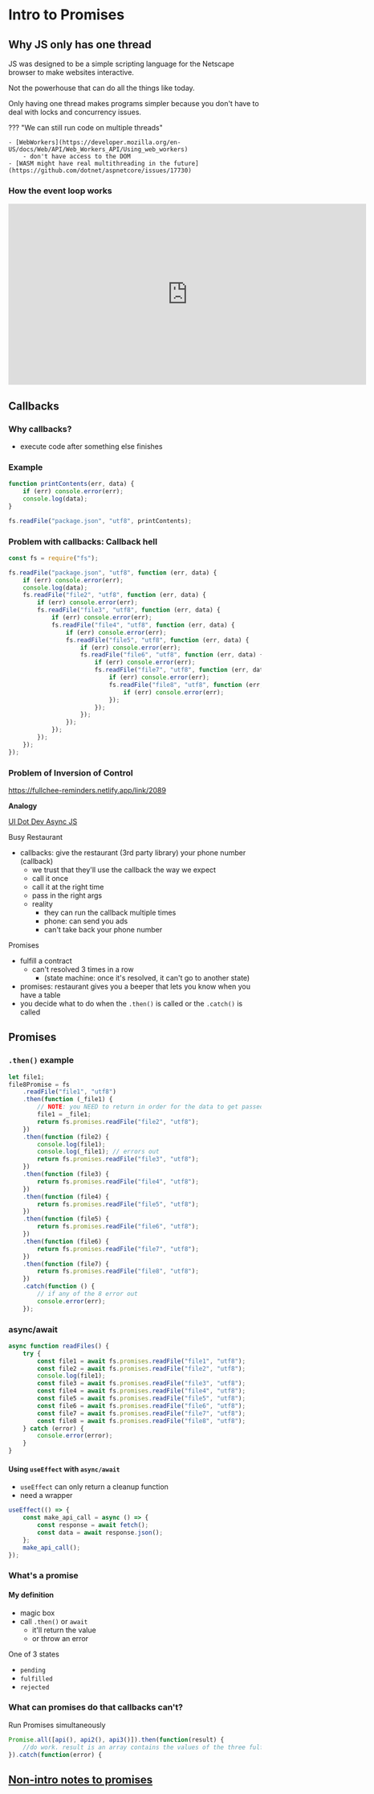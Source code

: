 # Intro to Promises

## Why JS only has one thread

JS was designed to be a simple scripting language for the Netscape browser to make websites interactive.

Not the powerhouse that can do all the things like today.

Only having one thread makes programs simpler because you don't have to deal with locks and concurrency issues.

??? "We can still run code on multiple threads"

    - [WebWorkers](https://developer.mozilla.org/en-US/docs/Web/API/Web_Workers_API/Using_web_workers)
        - don't have access to the DOM
    - [WASM might have real multithreading in the future](https://github.com/dotnet/aspnetcore/issues/17730)

### How the event loop works

<iframe
  width="713"
  height="360"
  src="https://www.youtube.com/embed/8aGhZQkoFbQ"
  title="What the heck is the event loop anyway? | Philip Roberts | JSConf EU"
  frameborder="0"
  allow="accelerometer; autoplay; clipboard-write; encrypted-media; gyroscope; picture-in-picture"
  allowfullscreen
></iframe>

## Callbacks

### Why callbacks?

-   execute code after something else finishes

### Example

```js
function printContents(err, data) {
    if (err) console.error(err);
    console.log(data);
}

fs.readFile("package.json", "utf8", printContents);
```

### Problem with callbacks: Callback hell

```javascript
const fs = require("fs");

fs.readFile("package.json", "utf8", function (err, data) {
    if (err) console.error(err);
    console.log(data);
    fs.readFile("file2", "utf8", function (err, data) {
        if (err) console.error(err);
        fs.readFile("file3", "utf8", function (err, data) {
            if (err) console.error(err);
            fs.readFile("file4", "utf8", function (err, data) {
                if (err) console.error(err);
                fs.readFile("file5", "utf8", function (err, data) {
                    if (err) console.error(err);
                    fs.readFile("file6", "utf8", function (err, data) {
                        if (err) console.error(err);
                        fs.readFile("file7", "utf8", function (err, data) {
                            if (err) console.error(err);
                            fs.readFile("file8", "utf8", function (err, data) {
                                if (err) console.error(err);
                            });
                        });
                    });
                });
            });
        });
    });
});
```

### Problem of Inversion of Control

https://fullchee-reminders.netlify.app/link/2089

**Analogy**

[UI Dot Dev Async JS](https://fullchee-reminders.netlify.app/link/2088)

Busy Restaurant

-   callbacks: give the restaurant (3rd party library) your phone number (callback)
    -   we trust that they'll use the callback the way we expect
    -   call it once
    -   call it at the right time
    -   pass in the right args
    -   reality
        -   they can run the callback multiple times
        -   phone: can send you ads
        -   can't take back your phone number

Promises

-   fulfill a contract
    -   can't resolved 3 times in a row
        -   (state machine: once it's resolved, it can't go to another state)
-   promises: restaurant gives you a beeper that lets you know when you have a table
-   you decide what to do when the `.then()` is called or the `.catch()` is called

## Promises

### `.then()` example

```js
let file1;
file8Promise = fs
    .readFile("file1", "utf8")
    .then(function (_file1) {
        // NOTE: you NEED to return in order for the data to get passed into the function
        file1 = _file1;
        return fs.promises.readFile("file2", "utf8");
    })
    .then(function (file2) {
        console.log(file1);
        console.log(_file1); // errors out
        return fs.promises.readFile("file3", "utf8");
    })
    .then(function (file3) {
        return fs.promises.readFile("file4", "utf8");
    })
    .then(function (file4) {
        return fs.promises.readFile("file5", "utf8");
    })
    .then(function (file5) {
        return fs.promises.readFile("file6", "utf8");
    })
    .then(function (file6) {
        return fs.promises.readFile("file7", "utf8");
    })
    .then(function (file7) {
        return fs.promises.readFile("file8", "utf8");
    })
    .catch(function () {
        // if any of the 8 error out
        console.error(err);
    });
```

### async/await

```javascript
async function readFiles() {
    try {
        const file1 = await fs.promises.readFile("file1", "utf8");
        const file2 = await fs.promises.readFile("file2", "utf8");
        console.log(file1);
        const file3 = await fs.promises.readFile("file3", "utf8");
        const file4 = await fs.promises.readFile("file4", "utf8");
        const file5 = await fs.promises.readFile("file5", "utf8");
        const file6 = await fs.promises.readFile("file6", "utf8");
        const file7 = await fs.promises.readFile("file7", "utf8");
        const file8 = await fs.promises.readFile("file8", "utf8");
    } catch (error) {
        console.error(error);
    }
}
```

#### Using `useEffect` with `async/await`

-   `useEffect` can only return a cleanup function
-   need a wrapper

```jsx
useEffect(() => {
    const make_api_call = async () => {
        const response = await fetch();
        const data = await response.json();
    };
    make_api_call();
});
```

### What's a promise

#### My definition

-   magic box
-   call `.then()` or `await`
    -   it'll return the value
    -   or throw an error

One of 3 states

-   `pending`
-   `fulfilled`
-   `rejected`

### What can promises do that callbacks can't?

Run Promises simultaneously

```javascript
Promise.all([api(), api2(), api3()]).then(function(result) {
    //do work. result is an array contains the values of the three fulfilled promises.
}).catch(function(error) {
```

## [Non-intro notes to promises](/frontend/javascript/promises/promises)
